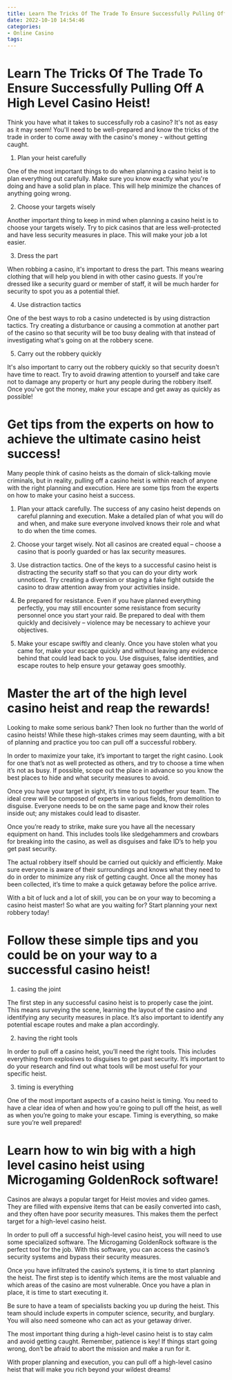 ```yaml
---
title: Learn The Tricks Of The Trade To Ensure Successfully Pulling Off A High Level Casino Heist! 
date: 2022-10-10 14:54:46
categories:
- Online Casino
tags:
---
```



#  Learn The Tricks Of The Trade To Ensure Successfully Pulling Off A High Level Casino Heist! 

Think you have what it takes to successfully rob a casino? It's not as easy as it may seem! You'll need to be well-prepared and know the tricks of the trade in order to come away with the casino's money - without getting caught.

1. Plan your heist carefully

One of the most important things to do when planning a casino heist is to plan everything out carefully. Make sure you know exactly what you're doing and have a solid plan in place. This will help minimize the chances of anything going wrong.

2. Choose your targets wisely

Another important thing to keep in mind when planning a casino heist is to choose your targets wisely. Try to pick casinos that are less well-protected and have less security measures in place. This will make your job a lot easier.

3. Dress the part

When robbing a casino, it's important to dress the part. This means wearing clothing that will help you blend in with other casino guests. If you're dressed like a security guard or member of staff, it will be much harder for security to spot you as a potential thief.

4. Use distraction tactics

One of the best ways to rob a casino undetected is by using distraction tactics. Try creating a disturbance or causing a commotion at another part of the casino so that security will be too busy dealing with that instead of investigating what's going on at the robbery scene.

5. Carry out the robbery quickly

It's also important to carry out the robbery quickly so that security doesn't have time to react. Try to avoid drawing attention to yourself and take care not to damage any property or hurt any people during the robbery itself. Once you've got the money, make your escape and get away as quickly as possible!

#  Get tips from the experts on how to achieve the ultimate casino heist success!

Many people think of casino heists as the domain of slick-talking movie criminals, but in reality, pulling off a casino heist is within reach of anyone with the right planning and execution. Here are some tips from the experts on how to make your casino heist a success.

1. Plan your attack carefully. The success of any casino heist depends on careful planning and execution. Make a detailed plan of what you will do and when, and make sure everyone involved knows their role and what to do when the time comes.

2. Choose your target wisely. Not all casinos are created equal – choose a casino that is poorly guarded or has lax security measures.

3. Use distraction tactics. One of the keys to a successful casino heist is distracting the security staff so that you can do your dirty work unnoticed. Try creating a diversion or staging a fake fight outside the casino to draw attention away from your activities inside.

4. Be prepared for resistance. Even if you have planned everything perfectly, you may still encounter some resistance from security personnel once you start your raid. Be prepared to deal with them quickly and decisively – violence may be necessary to achieve your objectives.

5. Make your escape swiftly and cleanly. Once you have stolen what you came for, make your escape quickly and without leaving any evidence behind that could lead back to you. Use disguises, false identities, and escape routes to help ensure your getaway goes smoothly.

#  Master the art of the high level casino heist and reap the rewards!

Looking to make some serious bank? Then look no further than the world of casino heists! While these high-stakes crimes may seem daunting, with a bit of planning and practice you too can pull off a successful robbery.

In order to maximize your take, it’s important to target the right casino. Look for one that’s not as well protected as others, and try to choose a time when it’s not as busy. If possible, scope out the place in advance so you know the best places to hide and what security measures to avoid.

Once you have your target in sight, it’s time to put together your team. The ideal crew will be composed of experts in various fields, from demolition to disguise. Everyone needs to be on the same page and know their roles inside out; any mistakes could lead to disaster.

Once you’re ready to strike, make sure you have all the necessary equipment on hand. This includes tools like sledgehammers and crowbars for breaking into the casino, as well as disguises and fake ID’s to help you get past security.

The actual robbery itself should be carried out quickly and efficiently. Make sure everyone is aware of their surroundings and knows what they need to do in order to minimize any risk of getting caught. Once all the money has been collected, it’s time to make a quick getaway before the police arrive.

With a bit of luck and a lot of skill, you can be on your way to becoming a casino heist master! So what are you waiting for? Start planning your next robbery today!

#  Follow these simple tips and you could be on your way to a successful casino heist!

1. casing the joint

The first step in any successful casino heist is to properly case the joint. This means surveying the scene, learning the layout of the casino and identifying any security measures in place. It’s also important to identify any potential escape routes and make a plan accordingly.

2. having the right tools

In order to pull off a casino heist, you’ll need the right tools. This includes everything from explosives to disguises to get past security. It’s important to do your research and find out what tools will be most useful for your specific heist.

3. timing is everything

One of the most important aspects of a casino heist is timing. You need to have a clear idea of when and how you’re going to pull off the heist, as well as when you’re going to make your escape. Timing is everything, so make sure you’re well prepared!

#  Learn how to win big with a high level casino heist using Microgaming GoldenRock software!

Casinos are always a popular target for Heist movies and video games. They are filled with expensive items that can be easily converted into cash, and they often have poor security measures. This makes them the perfect target for a high-level casino heist.

In order to pull off a successful high-level casino heist, you will need to use some specialized software. The Microgaming GoldenRock software is the perfect tool for the job. With this software, you can access the casino’s security systems and bypass their security measures.

Once you have infiltrated the casino’s systems, it is time to start planning the heist. The first step is to identify which items are the most valuable and which areas of the casino are most vulnerable. Once you have a plan in place, it is time to start executing it.

Be sure to have a team of specialists backing you up during the heist. This team should include experts in computer science, security, and burglary. You will also need someone who can act as your getaway driver.

The most important thing during a high-level casino heist is to stay calm and avoid getting caught. Remember, patience is key! If things start going wrong, don’t be afraid to abort the mission and make a run for it.

With proper planning and execution, you can pull off a high-level casino heist that will make you rich beyond your wildest dreams!